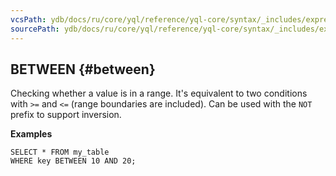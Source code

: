 ```yaml
---
vcsPath: ydb/docs/ru/core/yql/reference/yql-core/syntax/_includes/expressions/between.md
sourcePath: ydb/docs/ru/core/yql/reference/yql-core/syntax/_includes/expressions/between.md
---
```

## BETWEEN {#between}

Checking whether a value is in a range. It's equivalent to two conditions with `>=` and `<=` (range boundaries are included). Can be used with the `NOT` prefix to support inversion.

**Examples**

```yql
SELECT * FROM my_table
WHERE key BETWEEN 10 AND 20;
```


